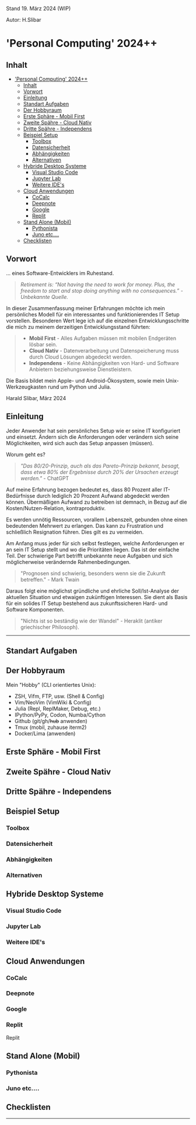 Stand 19. März 2024 (WIP)

Autor: H.Slibar

# 'Personal Computing' 2024++

## Inhalt 

- ['Personal Computing' 2024++](#personal-computing-2024)
  - [Inhalt](#inhalt)
  - [Vorwort](#vorwort)
  - [Einleitung](#einleitung)
  - [Standart Aufgaben](#standart-aufgaben)
  - [Der Hobbyraum](#der-hobbyraum)
  - [Erste Sphäre - Mobil First](#erste-sphäre-mobil-first)
  - [Zweite Spähre - Cloud Nativ](#zweite-spähre-cloud-nativ)
  - [Dritte Spähre - Independens](#dritte-spähre-independens)
  - [Beispiel Setup](#beispiel-setup)
    - [Toolbox](#toolbox)
    - [Datensicherheit](#datensicherheit)
    - [Abhängigkeiten](#abhängigkeiten)
    - [Alternativen](#alternativen)
  - [Hybride Desktop Systeme](#hybride-desktop-systeme)
    - [Visual Studio Code](#visual-studio-code)
    - [Jupyter Lab](#jupyter-lab)
    - [Weitere IDE's](#weitere-ide-s)
  - [Cloud Anwendungen](#cloud-anwendungen)
    - [CoCalc](#cocalc)
    - [Deepnote](#deepnote)
    - [Google](#google)
    - [Replit](#replit)
  - [Stand Alone (Mobil)](#stand-alone-mobil)
    - [Pythonista](#pythonista)
    - [Juno etc....](#juno-etc)
  - [Checklisten](#checklisten)

## Vorwort 
... eines Software-Entwicklers im Ruhestand.

> *Retirement is: “Not having the need to work for money. Plus, the freedom to start and stop doing anything with no consequences.” - Unbekannte Quelle.* 

In dieser Zusammenfassung meiner Erfahrungen möchte ich mein persönliches Modell für ein interessantes und funktionierendes IT Setup vorstellen. Besonderen Wert lege ich auf die einzelnen Entwicklungsschritte die mich zu meinem derzeitigen Entwicklungsstand führten:

> * **Mobil First** - Alles Aufgaben müssen mit mobilen Endgeräten lösbar sein. 
> * **Cloud Nativ** - Datenverarbeitung und Datenspeicherung muss durch Cloud Lösungen abgedeckt werden. 
> * **Independens** - Keine Abhängigkeiten von Hard- und Software Anbietern beziehungsweise Dienstleistern. 
 
Die Basis bildet mein Apple- und Android-Ökosystem, sowie mein Unix-Werkzeugkasten rund um Python und Julia. 

Harald Slibar, März 2024


## Einleitung 

Jeder Anwender hat sein persönliches Setup wie er seine IT konfiguriert und einsetzt. Ändern sich die Anforderungen oder verändern sich seine Möglichkeiten, wird sich auch das Setup anpassen (müssen). 

Worum geht es? 

> *"Das 80/20-Prinzip, auch als das Pareto-Prinzip bekannt, besagt, dass etwa 80% der Ergebnisse durch 20% der Ursachen erzeugt werden."* - ChatGPT

Auf meine Erfahrung bezogen bedeutet es, dass 80 Prozent aller IT-Bedürfnisse durch lediglich 20 Prozent Aufwand abgedeckt werden können. Übermäßigen Aufwand zu betreiben ist demnach, in Bezug auf die Kosten/Nutzen-Relation, kontraproduktiv. 

Es werden unnötig Ressourcen, vorallem Lebenszeit, gebunden ohne einen bedeutenden Mehrwert zu erlangen. Das kann 
zu Frustration und schließlich Resignation führen. Dies gilt es zu vermeiden. 

Am Anfang muss jeder für sich selbst festlegen, welche Anforderungen er an sein IT Setup stellt und wo die Prioritäten liegen. Das ist der einfache Teil. Der schwierige Part betrifft unbekannte neue Aufgaben und sich möglicherweise verändernde Rahmenbedingungen. 

> "Prognosen sind schwierig, besonders wenn sie die Zukunft betreffen." - Mark Twain 

Daraus folgt eine möglichst gründliche und ehrliche Soll/Ist-Analyse der aktuellen Situation und etwaigen zukünftigen Interessen. Sie dient als Basis für ein solides IT Setup bestehend aus zukunftssicheren Hard- und Software Komponenten. 

> "Nichts ist so beständig wie der Wandel" - Heraklit (antiker griechischer Philosoph).

---

## Standart Aufgaben
## Der Hobbyraum 
Mein "Hobby" (CLI orientiertes Unix):
* ZSH, Vifm, FTP, usw. (Shell & Config) 
* Vim/NeoVim (VimWiki & Config) 
* Julia (Repl, ReplMaker, Debug, etc.) 
* IPython/PyPy, Codon, Numba/Cython
* Github (git/gh/~~hub~~ anwenden)
* Tmux (mobil, zuhause iterm2) 
* Docker/Lima (anwenden) 

## Erste Sphäre - Mobil First
## Zweite Spähre - Cloud Nativ
## Dritte Spähre - Independens 
## Beispiel Setup 
### Toolbox 
### Datensicherheit 
### Abhängigkeiten 
### Alternativen
## Hybride Desktop Systeme 
### Visual Studio Code 
### Jupyter Lab
### Weitere IDE's
## Cloud Anwendungen 
### CoCalc 
### Deepnote 
### Google 
### Replit 

Replit 


## Stand Alone (Mobil) 
### Pythonista 
### Juno etc.... 
## Checklisten
---



